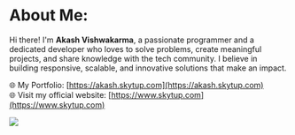 # About Me:

Hi there! I'm **Akash Vishwakarma**, a passionate programmer and a dedicated developer who loves to solve problems, create meaningful projects, and share knowledge with the tech community. I believe in building responsive, scalable, and innovative solutions that make an impact.

🌐 My Portfolio: [https://akash.skytup.com](https://akash.skytup.com)  
🌐 Visit my official website: [https://www.skytup.com](https://www.skytup.com)  


![](https://komarev.com/ghpvc/?username=akash2v)
